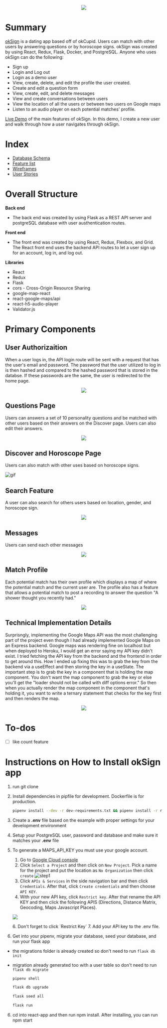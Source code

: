 <p align="center" width="80%">
  <img src="https://res.cloudinary.com/mabmab/image/upload/v1640812067/okSign/Screen_Shot_2021-12-29_at_1.07.40_PM_gknpnx.png"/>
</p>

# Summary
[okSign](https://oksign-kelseysry.herokuapp.com/login) is a dating app based off of okCupid. Users can match with other users by answering questions or by horoscope signs. okSign was created by using React, Redux, Flask, Docker, and PostgreSQL. Anyone who uses okSign can do the following:

- Sign up
- Login and Log out
- Login as a demo user
- View, create, delete, and edit the profile the user created.
- Create and edit a question form
- View, create, edit, and delete messages
- View and create conversations between users
- View the location of all the users or between two users on Google maps
- Listen to an audio player on each potential matches' profile.

[Live Demo](https://vimeo.com/manage/videos/679754489) of the main features of okSign. In this demo, I create a new user and walk through how a user navigates through okSign. 

# Index
- [Database Schema](https://github.com/kelseysry/okSign/wiki/Database-Schema)
- [Feature list](https://github.com/kelseysry/okSign/wiki/Feature-List)
- [Wireframes](https://github.com/kelseysry/okSign/wiki/Wireframe)
- [User Stories](https://github.com/kelseysry/okSign/wiki/User-Stories)

# Overall Structure

**Back end**
- The back end was created by using Flask as a REST API server and postgreSQL database with user austhentication routes.

**Front end**
- The front end was created by using React, Redux, Flexbox, and Grid. The React front end uses the backend API routes to let a user sign up for an account, log in, and log out.

**Libraries**
- React
- Redux
- Flask
- cors - Cross-Origin Resource Sharing
- google-map-react
- react-google-maps/api
- react-h5-audio-player
- Validator.js


# Primary Components

## User Authorizaition

When a user logs in, the API login route will be sent with a request that has the user's email and password. The password that the user utilized to log in is then hashed and compared to the hashed password that is stored in the databse. If these passwords are the same, the user is redirected to the home page.

  <p align="center" width="50%">
  <img src="https://res.cloudinary.com/mabmab/image/upload/v1643597151/okSign/Screen_Shot_2022-01-30_at_6.45.23_PM_f9ssub.png"/>
  </p>

## Questions Page
 Users can answers a set of 10 personality questions and be matched with other users based on their answers on the Discover page. Users can also edit their answers.

<p align="center" width="80%">
  <img src="https://res.cloudinary.com/mabmab/image/upload/v1643597213/okSign/Screen_Shot_2022-01-30_at_6.46.43_PM_j1rncs.png"/>
</p>

## Discover and Horoscope Page
Users can also match with other uses based on horoscope signs.

![gif](/gifs/okSignGif3.gif)

## Search Feature
 A user can also search for others users based on location, gender, and horoscope sign.
 <p align="center" width="80%">
  <img src="https://res.cloudinary.com/mabmab/image/upload/v1643597573/okSign/Screen_Shot_2022-01-30_at_6.48.54_PM_v51gt9.png"/>
</p>

 ## Messages
 Users can send each other messages
  <p align="center" width="50%">
  <img src="https://res.cloudinary.com/mabmab/image/upload/v1643597578/okSign/Screen_Shot_2022-01-30_at_6.49.47_PM_rwxwdn.png"/>
  </p>

 ## Match Profile
 Each potential match has their own profile which displays a map of where the potential match and the current user are. The profile also has a feature that allows a potential match to post a recording to answer the question "A shower thought you recently had."
  <p align="center" width="50%">
  <img src="https://res.cloudinary.com/mabmab/image/upload/v1643597581/okSign/Screen_Shot_2022-01-30_at_6.50.18_PM_mgrsro.png"/>
  </p>

## Technical Implementation Details
Surprisngly, implementing the Google Maps API was the most challenging part of the project even though I had already implemented Google Maps on an Express backend. Google maps was rendering fine on localhost but when deployed to Heroku, I would get an error saying my API key didn't exist. I tried fetching the API key from the backend and the frontend in order to get around this. How I ended up fixing this was to grab the key from the backend via a useEffect and then storing the key in a useState. The important step is to grab the key in a component that is holding the map component. You don't want the map component to grab the key or else you'll get the "loader should not be called with diff options error." So then when you actually render the map component in the component that's holding it, you want to write a ternary statement that checks for the key first and then renders the map.
  <p align="center" width="50%">
  <img src="https://res.cloudinary.com/mabmab/image/upload/v1640762015/okSign/Screen_Shot_2021-12-28_at_11.13.29_PM_cwo6yg.png"/>
  </p>

# To-dos
- [ ] like count feature

# Instructions on How to Install okSign app
1. run git clone
2. Install dependencies in pipfile for development. Dockerfile is for production.

      ```bash
      pipenv install --dev -r dev-requirements.txt && pipenv install -r requirements.txt
      ```
3. Create a **.env** file based on the example with proper settings for your
   development environment
4. Setup your PostgreSQL user, password and database and make sure it matches your **.env** file
5. To generate a MAPS_API_KEY you must use your google account.
    1. Go to [Google Cloud console](https://console.cloud.google.com/)
    2. Click `Select a Project` and then click on `New Project`. Pick a name for the project and put the location as `No Organization` then click `create`
    ![step1](https://res.cloudinary.com/mabmab/image/upload/v1636849102/khmer_food/step1_ggni4z.png)
    3. Click `APIs & Services` in the side navigation bar and then click `Credentials`. After that, click `Create credentials` and then choose `API KEY`.
    4. With your new API key, click `Restrict key`. After that rename the API KEY and then click the following APIS (Directions, Distance Matrix, Geocoding, Maps Javascript Places).
       <p align="center" width="50%">
      <img src="https://res.cloudinary.com/mabmab/image/upload/v1640762537/okSign/Screen_Shot_2021-12-28_at_11.22.08_PM_hokvpc.png"/>
      </p>
    6.  Don't forget to click `Restrict Key`
    7.  Add your API key to the .env file.
6. Get into your pipenv, migrate your database, seed your database, and run your flask app
- the migrations folder is already created so don't need to run `flask db init`
- migration already generated too with a user table so don't need to run `flask db migrate`

   ```bash
   pipenv shell
   ```

   ```bash
   flask db upgrade
   ```

   ```bash
   flask seed all
   ```

   ```bash
   flask run
   ```

6. cd into react-app and then run npm install. After installing, you can run npm start

